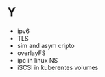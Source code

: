 # Y

- ipv6
- TLS
- sim and asym cripto
- overlayFS
- ipc in linux NS
- iSCSI in kuberentes volumes
